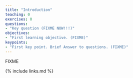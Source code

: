 ```yaml
---
title: "Introduction"
teaching: 0
exercises: 0
questions:
- "Key question (FIXME NOW!!!)"
objectives:
- "First learning objective. (FIXME)"
keypoints:
- "First key point. Brief Answer to questions. (FIXME)"
---
```

FIXME

{% include links.md %}

